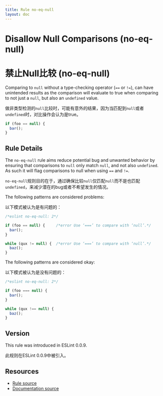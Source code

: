 ```yaml
---
title: Rule no-eq-null
layout: doc
---
```

<!-- Note: No pull requests accepted for this file. See README.md in the root directory for details. -->
# Disallow Null Comparisons (no-eq-null)

# 禁止Null比较 (no-eq-null)

Comparing to `null` without a type-checking operator (`==` or `!=`), can have unintended results as the comparison will evaluate to true when comparing to not just a `null`, but also an `undefined` value.

做非类型检测的`null`比较时，可能有意外的结果，因为当匹配到`null`或者`undefined`时，对比操作会认为是true。

```js
if (foo == null) {
  bar();
}
```

## Rule Details

The `no-eq-null` rule aims reduce potential bug and unwanted behavior by ensuring that comparisons to `null` only match `null`, and not also `undefined`. As such it will flag comparisons to null when using `==` and `!=`.

`no-eq-null`规则目的在于，通过确保比较`null`仅匹配`null`而不是也匹配`undefined`，来减少潜在的bug或者不希望发生的情况。

The following patterns are considered problems:

以下模式被认为是有问题的：

```js
/*eslint no-eq-null: 2*/

if (foo == null) {     /*error Use ‘===’ to compare with ‘null’.*/
  bar();
}

while (qux != null) {  /*error Use ‘===’ to compare with ‘null’.*/
  baz();
}
```

The following patterns are considered okay:

以下模式被认为是没有问题的：

```js
/*eslint no-eq-null: 2*/

if (foo === null) {
  bar();
}

while (qux !== null) {
  baz();
}
```

## Version

This rule was introduced in ESLint 0.0.9.

此规则在ESLint 0.0.9中被引入。

## Resources

* [Rule source](https://github.com/eslint/eslint/tree/master/lib/rules/no-eq-null.js)
* [Documentation source](https://github.com/eslint/eslint/tree/master/docs/rules/no-eq-null.md)
